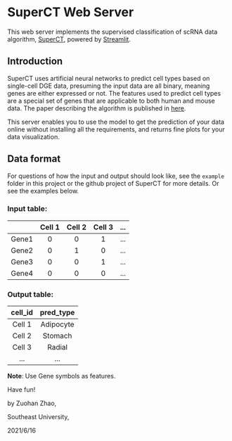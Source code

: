 # SuperCT Web Server
This web server implements the supervised classification of scRNA data algorithm, [SuperCT](https://github.com/weilin-genomics/SuperCT), powered by [Streamlit](https://streamlit.io
).

## Introduction

SuperCT uses artificial neural networks to predict cell types based on single-cell DGE data, presuming the input data are all binary, meaning genes are either expressed or not. The features used to predict cell types are a special set of genes that are applicable to both human and mouse data. The paper describing the algorithm is published in [here](https://academic.oup.com/nar/article/47/8/e48/5364134).

This server enables you to use the model to get the prediction of your data online without installing all the requirements, and returns fine plots for your data visualization.

## Data format

For questions of how the input and output should look like, see the `example` folder in this project or the github project of SuperCT for more details. Or see the examples below.

### Input table:

|   | Cell 1  | Cell 2  | Cell 3 | ... |
|---|:-------:|:-------:|:------:|-----|
| Gene1  |   0   |   0   |   1   | ... |
| Gene2  |   0   |   1   |   0   | ... |
| Gene3  |   0   |   0   |   1   | ... |
| Gene4  |   0   |   0   |   0   | ... |

### Output table:

| cell_id | pred_type |
|:-------:|:---------:|
| Cell 1  | Adipocyte |
| Cell 2  | Stomach   |
| Cell 3  | Radial    |
| ...     | ...       |

__Note__: Use Gene symbols as features.

Have fun!

by Zuohan Zhao, 

Southeast University,

2021/6/16